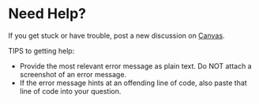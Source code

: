 # Need Help?

If you get stuck or have trouble, post a new discussion
on [Canvas](https://canvas.northwestern.edu/courses/64832).

TIPS to getting help:

* Provide the most relevant error message as plain text.  Do NOT attach a
screenshot of an error message.
* If the error message hints at an offending line of code,
  also paste that line of code into your question.

